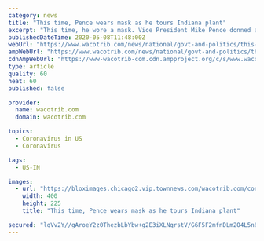 ```yaml
---
category: news
title: "This time, Pence wears mask as he tours Indiana plant"
excerpt: "This time, he wore a mask. Vice President Mike Pence donned a face covering Thursday as he toured a General Motors/Ventec ventilator production facility in Indiana after coming under fire for failing to wear one earlier this week in violation of Mayo Clinic policy."
publishedDateTime: 2020-05-08T11:48:00Z
webUrl: "https://www.wacotrib.com/news/national/govt-and-politics/this-time-pence-wears-mask-as-he-tours-indiana-plant/article_150e9b46-51dd-52e1-a8d0-44e07719b633.html"
ampWebUrl: "https://www.wacotrib.com/news/national/govt-and-politics/this-time-pence-wears-mask-as-he-tours-indiana-plant/article_150e9b46-51dd-52e1-a8d0-44e07719b633.amp.html"
cdnAmpWebUrl: "https://www-wacotrib-com.cdn.ampproject.org/c/s/www.wacotrib.com/news/national/govt-and-politics/this-time-pence-wears-mask-as-he-tours-indiana-plant/article_150e9b46-51dd-52e1-a8d0-44e07719b633.amp.html"
type: article
quality: 60
heat: 60
published: false

provider:
  name: wacotrib.com
  domain: wacotrib.com

topics:
  - Coronavirus in US
  - Coronavirus

tags:
  - US-IN

images:
  - url: "https://bloximages.chicago2.vip.townnews.com/wacotrib.com/content/tncms/assets/v3/editorial/e/cc/eccdff3b-7562-5028-ac9d-86201a879570/5ea8a48516d15.image.jpg"
    width: 400
    height: 225
    title: "This time, Pence wears mask as he tours Indiana plant"

secured: "lqVv2Y//gAroeY2z0ThezbLbYbw+g2E3iXLNqrstV/G6F5F2mfnDLm2O4L5n80q4qmb2h/mlgabJBlsyOtG0MgGH9yQmTk7vWApx2C+hcgD6hWseoGYk02vlmX/5KtB43AI+UHfjfrZXAPa4Ewe9YvcLhzyPQpqRNnx16GqO34fiThCtbboSfMHmBhGDIe9pMGzg3p7TAVdQs87j0gCh8tkHnR5jj++B22vn1R2B8+0c+PwhzS/zBQ3G9dNThC8CnwHTEuiD5jK6qF0ypp31YgGaNfJ/kXydbicrIFdovpzV+XHXTAvnSthb3rwFTrxp;d/FtPaF+Uy11aHwCFuowSw=="
---
```


